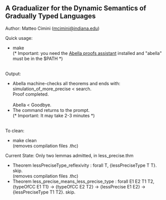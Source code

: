 ## A Gradualizer for the Dynamic Semantics of Gradually Typed Languages

Author: Matteo Cimini (mcimini@indiana.edu)

Quick usage: <br />
<ul>
<li> make 
 <br />    (* Important: you need the <a href="http://abella-prover.org">Abella proofs assistant</a> installed and "abella" must be in the $PATH *)  
</ul>
 <br />
Output: <br />
<ul>
<li> Abella machine-checks all theorems and ends with:
<br />
simulation_of_more_precise < search.
<br />
Proof completed.
<br />
<br />
Abella < Goodbye.

<li> The command returns to the prompt. 
<br />(* Important: It may take 2-3 minutes *)  
</ul>
<br />
To clean: <br />
<ul>
<li> make clean 
	<br />  (removes compilation files .thc)
</ul>

Current State: Only two lemmas admitted, in less_precise.thm<br />
<ul>
<li> Theorem lessPreciseType_reflexivity : forall T, {lessPreciseType T T}. skip.
	<br />  (removes compilation files .thc)

<li> Theorem less_precise_means_less_precise_type : forall E1 E2 T1 T2, {typeOfCC E1 T1} -> {typeOfCC E2 T2} -> {lessPrecise E1 E2} -> {lessPreciseType T1 T2}. skip. 
</ul>

